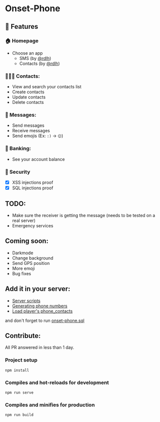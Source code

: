 # Onset-Phone

## 🚀 Features
### 🏠 Homepage
- Choose an app
	- SMS (by [@rdlh](https://github.com/rdlh))
	- Contacts (by [@rdlh](https://github.com/rdlh))
### 🧑‍🤝‍🧑 Contacts:
- View and search your contacts list
- Create contacts
- Update contacts
- Delete contacts
### 💬 Messages:
- Send messages
- Receive messages
- Send emojis (Ex: `:)` -> `😊`)
### 💬 Banking:
- See your account balance
### 🔐 Security
- [x] XSS injections proof
- [x] SQL injections proof

## TODO:
- Make sure the receiver is getting the message (needs to be tested on a real server)
- Emergency services

## Coming soon:
- Darkmode
- Change background
- Send GPS position
- More emoji
- Bug fixes

## Add it in your server:

- [Server scripts](https://github.com/rdlh/onset-phone/wiki/Server-scripts)
- [Generating phone numbers](https://github.com/rdlh/onset-phone/wiki/Generating-phone-numbers)
- [Load player's phone_contacts](https://github.com/rdlh/onset-phone/wiki/Load-player's-phone_contacts)

and don't forget to run [onset-phone.sql](https://github.com/rdlh/onset-phone/blob/master/onset-phone.sql)

## Contribute:

All PR answered in less than 1 day.

### Project setup
```
npm install
```

### Compiles and hot-reloads for development
```
npm run serve
```

### Compiles and minifies for production
```
npm run build
```
